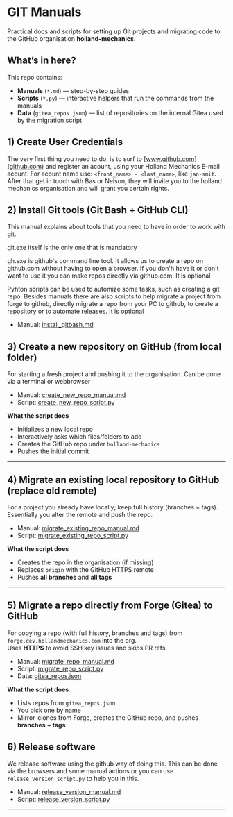 # GIT Manuals

Practical docs and scripts for setting up Git projects and migrating code to the GitHub organisation **holland-mechanics**.

## What’s in here?
This repo contains:
- **Manuals** (`*.md`) — step-by-step guides
- **Scripts** (`*.py`) — interactive helpers that run the commands from the manuals
- **Data** (`gitea_repos.json`) — list of repositories on the internal Gitea used by the migration script


## 1) Create User Credentials
The very first thing you need to do, is to surf to [www.github.com](github.com) and register an acount, using your Holland Mechanics E-mail acount. For acount name use: `<front_name> - <last_name>`, like `jan-smit`. After that get in touch with Bas or Nelson, they will invite you to the holland mechanics organisation and will grant you certain rights.



## 2) Install Git tools (Git Bash + GitHub CLI)
This manual explains about tools that you need to have in order to work with git.

git.exe itself is the only one that is mandatory

gh.exe is github's command line tool. It allows us to create a repo on github.com without having to open a browser. If you don'h have it or don't want to use it you can make repos directly via github.com. It is optional

Pyhton scripts can be used to automize some tasks, such as creating a git repo. Besides manuals there are also scripts to help migrate a project from forge to github, directly migrate a repo from your PC to github, to create a repository or to automate releases. It is optional

- Manual: [install_gitbash.md](./install_gitbash.md)


## 3) Create a **new** repository on GitHub (from local folder)
For starting a fresh project and pushing it to the organisation. Can be done via a terminal or webbrowser

- Manual: [create_new_repo_manual.md](./create_new_repo_manual.md)  
- Script: [create_new_repo_script.py](./create_new_repo_script.py)

**What the script does**
- Initializes a new local repo
- Interactively asks which files/folders to add 
- Creates the GitHub repo under `holland-mechanics`
- Pushes the initial commit

---

## 4) Migrate an **existing local** repository to GitHub (replace old remote)
For a project you already have locally; keep full history (branches + tags).
Essentially you alter the remote and push the repo.

- Manual: [migrate_existing_repo_manual.md](./migrate_existing_repo_manual.md)  
- Script: [migrate_existing_repo_script.py](./migrate_existing_repo_script.py)

**What the script does**
- Creates the repo in the organisation (if missing)
- Replaces `origin` with the GitHub HTTPS remote
- Pushes **all branches** and **all tags**

---

## 5) Migrate a repo directly from Forge (Gitea) to GitHub
For copying a repo (with full history, branches and tags) from `forge.dev.hollandmechanics.com` into the org.  
Uses **HTTPS** to avoid SSH key issues and skips PR refs.

- Manual: [migrate_repo_manual.md](./migrate_repo_manual.md)  
- Script: [migrate_repo_script.py](./migrate_repo_script.py)  
- Data: [gitea_repos.json](./gitea_repos.json)

**What the script does**
- Lists repos from `gitea_repos.json`
- You pick one by name
- Mirror-clones from Forge, creates the GitHub repo, and pushes **branches + tags**

## 6) Release software

We release software using the github way of doing this. This can be done via the browsers and some manual actions or you can use `release_version_script.py` to help you in this.

- Manual: [release_version_manual.md](./migrate_repo_manual.md)  
- Script: [release_version_script.py](./migrate_repo_script.py)  
---
